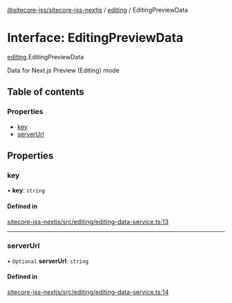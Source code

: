 [@sitecore-jss/sitecore-jss-nextjs](../README.md) / [editing](../modules/editing.md) / EditingPreviewData

# Interface: EditingPreviewData

[editing](../modules/editing.md).EditingPreviewData

Data for Next.js Preview (Editing) mode

## Table of contents

### Properties

- [key](editing.EditingPreviewData.md#key)
- [serverUrl](editing.EditingPreviewData.md#serverurl)

## Properties

### key

• **key**: `string`

#### Defined in

[sitecore-jss-nextjs/src/editing/editing-data-service.ts:13](https://github.com/Sitecore/jss/blob/007a91935/packages/sitecore-jss-nextjs/src/editing/editing-data-service.ts#L13)

___

### serverUrl

• `Optional` **serverUrl**: `string`

#### Defined in

[sitecore-jss-nextjs/src/editing/editing-data-service.ts:14](https://github.com/Sitecore/jss/blob/007a91935/packages/sitecore-jss-nextjs/src/editing/editing-data-service.ts#L14)
